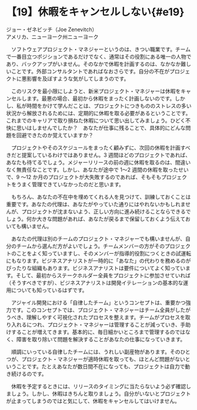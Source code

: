 # 【19】休暇をキャンセルしない{#e19}

<div class="author">ジョー・ゼネビッチ（Joe Zenevitch）</div>
<div class="author_address">アメリカ、ニューヨーク州ニューヨーク</div>

　ソフトウェアプロジェクト・マネジャーというのは、きつい職業です。チームで一番目立つポジションであるだけでなく、通常はその役割にある唯一の人物であり、バックアップがいません。そのなかで休暇を計画するのは、なかなか難しいことです。外部コンサルタントであればなおさらです。自分の不在がプロジェクトに悪影響を及ぼすような気がしてしまうのです。

　このリスクを最小限にしようと、新米プロジェクト・マネジャーは休暇をキャンセルします。最悪の場合、最初から休暇をまったく計画しないのです。しかし、私が時間をかけて学んだことは、プロジェクトにつきもののストレスの多い状況から解放されるためには、定期的に休暇を取る必要があるということです。これまでのキャリアで取り損ねた休暇について思い出してみましょう。ひどく不快に思いはしませんでしたか？　あなたが仕事に残ることで、具体的にどんな問題を回避できたのか覚えていますか？

　プロジェクトやそのスケジュールをまったく顧みずに、次回の休暇を計画すべきだと提案しているわけではありません。3 週間ほどのプロジェクトであれば、あなたも待てるでしょう。メジャーリリースの前の週に休暇を取るのは、間違いなく無責任なことです。しかし、あなたが途中で 1～2 週間の休暇を取ったせいで、9 ～12 か月のプロジェクトが大失敗するのであれば、そもそもプロジェクトをうまく管理できていなかったのだと思います。

　もちろん、あなたの不在中を埋めてくれる人を見つけて、訓練しておくことは重要です。あなたの代理は、あなたがやっていた通りにはやれないかもしれませんが、プロジェクトが沈まないよう、正しい方向に進み続けることならできるでしょう。何か大きな問題があれば、あなたが戻るまで保留しておくよう伝えておいても構いません。

　あなたの代理は別のチームのプロジェクト・マネジャーでも構いませんが、自分のチームから選んだ方がよいでしょう。チームメンバーの方がそのプロジェクトのことをよく知っていますし、そのメンバーが指導的役割につくときの試運転にもなります。ビジネスアナリストが一時的に「あなた」の代わりを務めるのがぴったりな組織もあります。ビジネスアナリストは要件についてよく知っています。そして、最初からステークホルダー全員をプロジェクトに参加させていれば（そうすべきですが）、ビジネスアナリストは開発イテレーションの基本的な運用についても知っているはずです。

　アジャイル開発における「自律したチーム」というコンセプトは、重要かつ強力です。このコンセプトでは、プロジェクト・マネジャーはチーム全員がしたがうべき、理解しやすく可視化されたプロセスを整えます。チームがプロセスを取り入れるにつれ、プロジェクト・マネジャーは管理することが減っていき、手助けすることが増えてきます。基本的に、毎日細かいところまで管理するのではなく、障害を取り除いて問題を解決することがあなたの仕事になっていきます。

　順調にいっている自律したチームには、うれしい副産物があります。そのひとつが、プロジェクト・マネジャーが適時休暇を取っても、ほとんど問題がないということです。たとえあなたが数日間不在になっても、プロジェクトは自力で動き続けるのです。

　休暇を予定するときには、リリースのタイミングに当たらないよう必ず確認しましょう。しかし、休暇はきちんと取りましょう。自分がいないとプロジェクトが止まってしまうのではと気にして、休暇をキャンセルしてはいけません。
